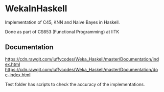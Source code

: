 # WekaInHaskell
Implementation of C45, KNN and Naive Bayes in Haskell.

Done as part of CS653 (Functional Programming) at IITK

## Documentation
https://cdn.rawgit.com/luffycodes/Weka_Haskell/master/Documentation/index.html
https://cdn.rawgit.com/luffycodes/Weka_Haskell/master/Documentation/doc-index.html

Test folder has scripts to check the accuracy of the implementations.
